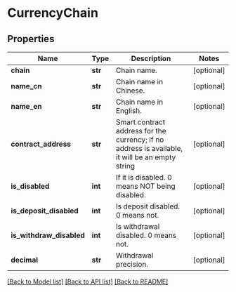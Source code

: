 # CurrencyChain

## Properties
Name | Type | Description | Notes
------------ | ------------- | ------------- | -------------
**chain** | **str** | Chain name. | [optional] 
**name_cn** | **str** | Chain name in Chinese. | [optional] 
**name_en** | **str** | Chain name in English. | [optional] 
**contract_address** | **str** | Smart contract address for the currency; if no address is available, it will be an empty string | [optional] 
**is_disabled** | **int** | If it is disabled. 0 means NOT being disabled. | [optional] 
**is_deposit_disabled** | **int** | Is deposit disabled. 0 means not. | [optional] 
**is_withdraw_disabled** | **int** | Is withdrawal disabled. 0 means not. | [optional] 
**decimal** | **str** | Withdrawal precision. | [optional] 

[[Back to Model list]](../README.md#documentation-for-models) [[Back to API list]](../README.md#documentation-for-api-endpoints) [[Back to README]](../README.md)


